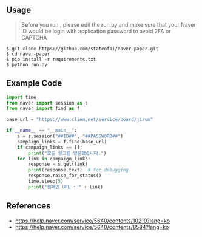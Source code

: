 ## Usage
> Before you run , please edit the run.py and make sure that your Naver ID would be login with application password to avoid 2FA or CAPTCHA
```
$ git clone https://github.com/stateofai/naver-paper.git
$ cd naver-paper
$ pip install -r requirements.txt
$ python run.py 
```

## Example Code
```python
import time
from naver import session as s
from naver import find as f

base_url = "https://www.clien.net/service/board/jirum"

if __name__ == "__main__":
    s = s.session("##ID##", "##PASSWORD##")
    campaign_links = f.find(base_url)
    if campaign_links == []:
        print("모든 링크를 방문했습니다.")
    for link in campaign_links:
        response = s.get(link)
        print(response.text)  # for debugging
        response.raise_for_status()
        time.sleep(5)
        print("캠페인 URL : " + link)
```

## References
* https://help.naver.com/service/5640/contents/10219?lang=ko
* https://help.naver.com/service/5640/contents/8584?lang=ko
